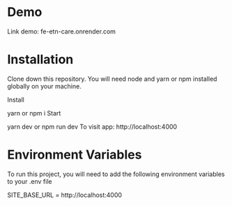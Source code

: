 # Demo
Link demo: fe-etn-care.onrender.com

# Installation
Clone down this repository. You will need node and yarn or npm installed globally on your machine.

Install

  yarn
  or
  npm i
Start

  yarn dev
  or
  npm run dev
To visit app: http://localhost:4000

# Environment Variables
To run this project, you will need to add the following environment variables to your .env file

SITE_BASE_URL = http://localhost:4000
